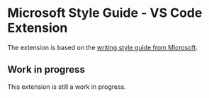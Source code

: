 # Microsoft Style Guide - VS Code Extension

The extension is based on the [writing style guide from Microsoft](https://docs.microsoft.com/en-us/style-guide/welcome/).

## Work in progress

This extension is still a work in progress.